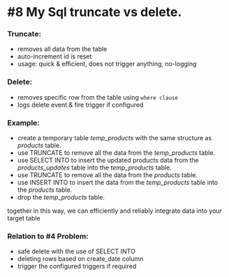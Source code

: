 # #8 My Sql truncate vs delete.

### Truncate:
- removes all data from the table
- auto-increment id is reset
- usage: quick & efficient, does not trigger anything, no-logging

### Delete:
- removes specific row from the table using `where clause`
- logs delete event & fire trigger if configured


### Example:
- create a temporary table _temp_products_ with the same structure as _products_ table.
- use TRUNCATE to remove all the data from the _temp_products_ table.
- use SELECT INTO to insert the updated products data from the _products_updates_ table into the _temp_products_ table.
- use TRUNCATE to remove all the data from the _products_ table.
- use INSERT INTO to insert the data from the _temp_products_ table into the _products_ table.
- drop the _temp_products_ table.

together in this way, we can efficiently and reliably integrate data into your target table


### Relation to #4 Problem:
- safe delete with the use of SELECT INTO
- deleting rows based on create_date column
- trigger the configured triggers if required